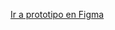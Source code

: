 [Ir a prototipo en Figma](https://www.figma.com/proto/zBsdpDNxl4sAHeMn2WJSq0/Taxi-Tools?node-id=2%3A3&scaling=scale-down&page-id=0%3A1)
